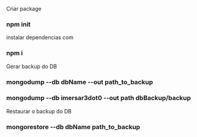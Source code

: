 Criar package
### npm init

instalar dependencias com 
### npm i

Gerar backup do DB
### mongodump --db dbName --out path_to_backup 
### mongodump --db imersar3dot0 --out path dbBackup/backup

Restaurar o backup do DB
### mongorestore --db dbName path_to_backup